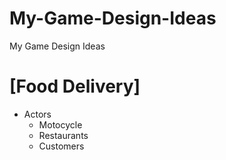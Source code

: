 # My-Game-Design-Ideas
My Game Design Ideas

# [Food Delivery]
* Actors
    * Motocycle
    * Restaurants
    * Customers
